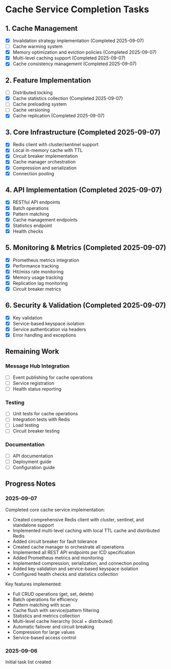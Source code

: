 # Cache Service Completion Tasks

## 1. Cache Management
- [x] Invalidation strategy implementation (Completed 2025-09-07)
- [ ] Cache warming system
- [x] Memory optimization and eviction policies (Completed 2025-09-07)
- [x] Multi-level caching support (Completed 2025-09-07)
- [x] Cache consistency management (Completed 2025-09-07)

## 2. Feature Implementation
- [ ] Distributed locking
- [x] Cache statistics collection (Completed 2025-09-07)
- [ ] Cache preloading system
- [ ] Cache versioning
- [x] Cache replication (Completed 2025-09-07)

## 3. Core Infrastructure (Completed 2025-09-07)
- [x] Redis client with cluster/sentinel support
- [x] Local in-memory cache with TTL
- [x] Circuit breaker implementation
- [x] Cache manager orchestration
- [x] Compression and serialization
- [x] Connection pooling

## 4. API Implementation (Completed 2025-09-07)
- [x] RESTful API endpoints
- [x] Batch operations
- [x] Pattern matching
- [x] Cache management endpoints
- [x] Statistics endpoint
- [x] Health checks

## 5. Monitoring & Metrics (Completed 2025-09-07)
- [x] Prometheus metrics integration
- [x] Performance tracking
- [x] Hit/miss rate monitoring
- [x] Memory usage tracking
- [x] Replication lag monitoring
- [x] Circuit breaker metrics

## 6. Security & Validation (Completed 2025-09-07)
- [x] Key validation
- [x] Service-based keyspace isolation
- [x] Service authentication via headers
- [x] Error handling and exceptions

## Remaining Work

### Message Hub Integration
- [ ] Event publishing for cache operations
- [ ] Service registration
- [ ] Health status reporting

### Testing
- [ ] Unit tests for cache operations
- [ ] Integration tests with Redis
- [ ] Load testing
- [ ] Circuit breaker testing

### Documentation
- [ ] API documentation
- [ ] Deployment guide
- [ ] Configuration guide

## Progress Notes

### 2025-09-07
Completed core cache service implementation:
- Created comprehensive Redis client with cluster, sentinel, and standalone support
- Implemented multi-level caching with local TTL cache and distributed Redis
- Added circuit breaker for fault tolerance
- Created cache manager to orchestrate all operations
- Implemented all REST API endpoints per ICD specification
- Added Prometheus metrics and monitoring
- Implemented compression, serialization, and connection pooling
- Added key validation and service-based keyspace isolation
- Configured health checks and statistics collection

Key features implemented:
- Full CRUD operations (get, set, delete)
- Batch operations for efficiency
- Pattern matching with scan
- Cache flush with service/pattern filtering
- Statistics and metrics collection
- Multi-level cache hierarchy (local + distributed)
- Automatic failover and circuit breaking
- Compression for large values
- Service-based access control

### 2025-09-06
Initial task list created
